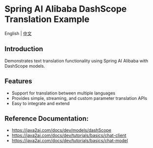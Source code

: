 # Spring AI Alibaba DashScope Translation Example

English | [中文](./README.md)

## Introduction

Demonstrates text translation functionality using Spring AI Alibaba with DashScope models.

## Features

- Support for translation between multiple languages
- Provides simple, streaming, and custom parameter translation APIs
- Easy to integrate and extend

## Reference Documentation:
- https://java2ai.com/docs/dev/models/dashScope
- https://java2ai.com/docs/dev/tutorials/basics/chat-client
- https://java2ai.com/docs/dev/tutorials/basics/chat-model 